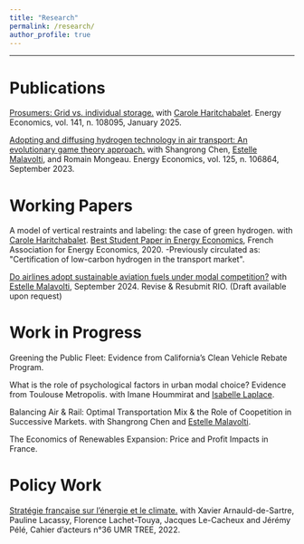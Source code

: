 ```yaml
---
title: "Research"
permalink: /research/
author_profile: true
---
```


---

# Publications

[Prosumers: Grid vs. individual storage.](https://doi.org/10.1016/j.eneco.2024.108095) with [Carole Haritchabalet](https://www.tse-fr.eu/fr/people/carole-haritchabalet). Energy Economics, vol. 141, n. 108095, January 2025.

[Adopting and diffusing hydrogen technology in air transport: An evolutionary game theory approach.](https://www.sciencedirect.com/science/article/pii/S0140988323003626#d1e8012) with Shangrong Chen, [Estelle Malavolti](https://www.tse-fr.eu/people/estelle-malavolti), and Romain Mongeau. Energy Economics, vol. 125, n. 106864, September 2023.


# Working Papers

A model of vertical restraints and labeling: the case of green hydrogen. with [Carole Haritchabalet](https://www.tse-fr.eu/fr/people/carole-haritchabalet). [Best Student Paper in Energy Economics](https://www.faee.fr/fr/51-prix-de-l-aee.html#/awards/2020), French Association for Energy Economics, 2020. -Previously circulated as: "Certification of low-carbon hydrogen in the transport market". 

[Do airlines adopt sustainable aviation fuels under modal competition?](https://chairetravel.enac.fr/wp-content/uploads/2025/02/Sai-Bravo.pdf) with [Estelle Malavolti](https://www.tse-fr.eu/people/estelle-malavolti), September 2024. Revise & Resubmit RIO. (Draft available upon request)
      

# Work in Progress

Greening the Public Fleet: Evidence from California’s Clean Vehicle Rebate Program. 

What is the role of psychological factors in urban modal choice? Evidence from Toulouse Metropolis. with Imane Hoummirat and [Isabelle Laplace](https://cv.hal.science/isabelle-laplace). 

Balancing Air & Rail: Optimal Transportation Mix & the Role of Coopetition in Successive Markets. with Shangrong Chen and [Estelle Malavolti](https://www.tse-fr.eu/people/estelle-malavolti).

The Economics of Renewables Expansion: Price and Profit Impacts in France.

# Policy Work

[Stratégie française sur l’énergie et le climate.](https://archivephase1.concertation-strategie-energie-climat.gouv.fr/cahier-dacteur-ndeg36-unite-recherche-mixte-tree-transitions-energetiques-environnementales)
with Xavier Arnauld-de-Sartre, Pauline Lacassy, Florence Lachet-Touya, Jacques Le-Cacheux and Jérémy Pélé, Cahier d’acteurs n°36 UMR TREE, 2022. 
